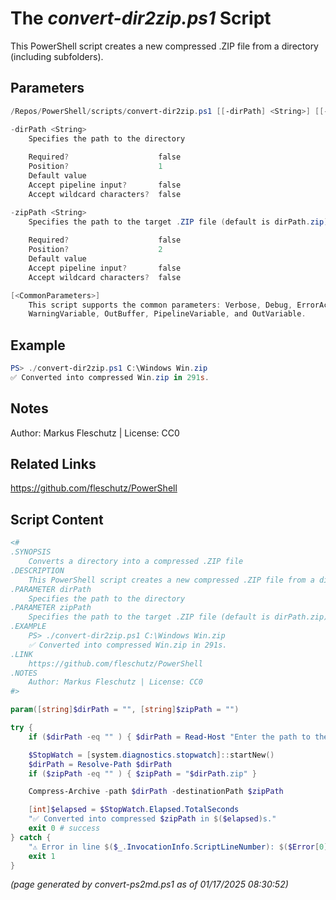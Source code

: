 The *convert-dir2zip.ps1* Script
===========================

This PowerShell script creates a new compressed .ZIP file from a directory (including subfolders).

Parameters
----------
```powershell
/Repos/PowerShell/scripts/convert-dir2zip.ps1 [[-dirPath] <String>] [[-zipPath] <String>] [<CommonParameters>]

-dirPath <String>
    Specifies the path to the directory
    
    Required?                    false
    Position?                    1
    Default value                
    Accept pipeline input?       false
    Accept wildcard characters?  false

-zipPath <String>
    Specifies the path to the target .ZIP file (default is dirPath.zip)
    
    Required?                    false
    Position?                    2
    Default value                
    Accept pipeline input?       false
    Accept wildcard characters?  false

[<CommonParameters>]
    This script supports the common parameters: Verbose, Debug, ErrorAction, ErrorVariable, WarningAction, 
    WarningVariable, OutBuffer, PipelineVariable, and OutVariable.
```

Example
-------
```powershell
PS> ./convert-dir2zip.ps1 C:\Windows Win.zip
✅ Converted into compressed Win.zip in 291s.

```

Notes
-----
Author: Markus Fleschutz | License: CC0

Related Links
-------------
https://github.com/fleschutz/PowerShell

Script Content
--------------
```powershell
<#
.SYNOPSIS
	Converts a directory into a compressed .ZIP file
.DESCRIPTION
	This PowerShell script creates a new compressed .ZIP file from a directory (including subfolders).
.PARAMETER dirPath
	Specifies the path to the directory
.PARAMETER zipPath
	Specifies the path to the target .ZIP file (default is dirPath.zip)
.EXAMPLE
	PS> ./convert-dir2zip.ps1 C:\Windows Win.zip
	✅ Converted into compressed Win.zip in 291s.
.LINK
	https://github.com/fleschutz/PowerShell
.NOTES
	Author: Markus Fleschutz | License: CC0
#>

param([string]$dirPath = "", [string]$zipPath = "")

try {
	if ($dirPath -eq "" ) { $dirPath = Read-Host "Enter the path to the folder" }

	$StopWatch = [system.diagnostics.stopwatch]::startNew()
	$dirPath = Resolve-Path $dirPath
	if ($zipPath -eq "" ) { $zipPath = "$dirPath.zip" }

	Compress-Archive -path $dirPath -destinationPath $zipPath

	[int]$elapsed = $StopWatch.Elapsed.TotalSeconds
	"✅ Converted into compressed $zipPath in $($elapsed)s."
	exit 0 # success
} catch {
	"⚠️ Error in line $($_.InvocationInfo.ScriptLineNumber): $($Error[0])"
	exit 1
}
```

*(page generated by convert-ps2md.ps1 as of 01/17/2025 08:30:52)*
